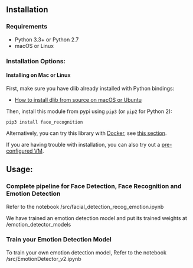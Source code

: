 ## Installation

### 

### Requirements

- Python 3.3+ or Python 2.7
- macOS or Linux 

### 

### Installation Options:

#### Installing on Mac or Linux

First, make sure you have dlib already installed with Python bindings:

- [How to install dlib from source on macOS or Ubuntu](https://gist.github.com/ageitgey/629d75c1baac34dfa5ca2a1928a7aeaf)

Then, install this module from pypi using `pip3` (or `pip2` for Python 2):

```
pip3 install face_recognition
```

Alternatively, you can try this library with [Docker](https://www.docker.com/), see [this section](https://github.com/ageitgey/face_recognition/blob/master/README.md#deployment).

If you are having trouble with installation, you can also try out a [pre-configured VM](https://medium.com/@ageitgey/try-deep-learning-in-python-now-with-a-fully-pre-configured-vm-1d97d4c3e9b).



## Usage:

### Complete pipeline for Face Detection, Face Recognition and Emotion Detection
Refer to the notebook /src/facial_detection_recog_emotion.ipynb

We have trained an emotion detection model and put its trained weights at /emotion_detector_models

### Train your Emotion Detection Model
To train your own emotion detection model, Refer to the notebook /src/EmotionDetector_v2.ipynb


